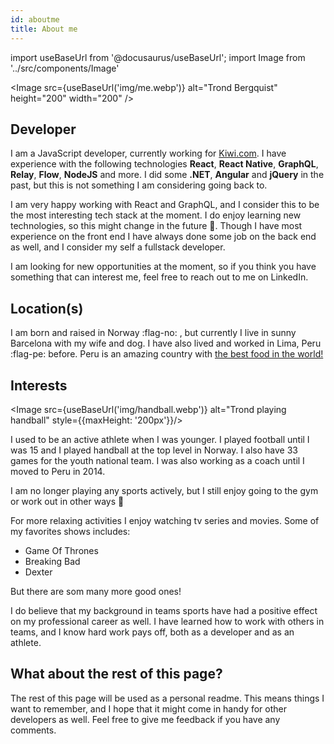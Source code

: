 ```yaml
---
id: aboutme
title: About me
---
```



import useBaseUrl from '@docusaurus/useBaseUrl';
import Image from '../src/components/Image'

<Image src={useBaseUrl('img/me.webp')} alt="Trond Bergquist" height="200" width="200"  />

## Developer
 I am a JavaScript developer, currently working for <a rel="noopener noreferrer" target="_blank" href="https://kiwi.com">Kiwi.com</a>. I have experience with the following technologies __React__, __React Native__, __GraphQL__, __Relay__, __Flow__, __NodeJS__ and more. I did some __.NET__, __Angular__ and __jQuery__ in the past, but this is not something I am considering going back to.

 I am very happy working with React and GraphQL, and I consider this to be the most interesting tech stack at the moment. I do enjoy learning new technologies, so this might change in the future 🙂. Though I have most experience on the front end I have always done some job on the back end as well, and I consider my self a fullstack developer.

 I am looking for new opportunities at the moment, so if you think you have something that can interest me, feel free to reach out to me on LinkedIn.

 ## Location(s)

 I am born and raised in Norway :flag-no: , but currently I live in sunny Barcelona with my wife and dog. I have also lived and worked in Lima, Peru :flag-pe: before. Peru is an amazing country with <a rel="noopener noreferrer" target="_blank" href="https://www.livinginperu.com/peru-wins-again-best-culinary-destination-in-the-world-title-for-8th-consecutive-year/">the best food in the world!</a>


## Interests

<Image src={useBaseUrl('img/handball.webp')} alt="Trond playing handball" style={{maxHeight: '200px'}}/> 

I used to be an active athlete when I was younger. I played football until I was 15 and I played handball at the top level in Norway. I also have 33 games for the youth national team. I was also working as a coach until I moved to Peru in 2014. 

I am no longer playing any sports actively, but I still enjoy going to the gym or work out in other ways 🙂

For more relaxing activities I enjoy watching tv series and movies. Some of my favorites shows includes: 

- Game Of Thrones
- Breaking Bad
- Dexter

But there are som many more good ones!

I do believe that my background in teams sports have had a positive effect on my professional career as well. I have learned how to work with others in teams, and I know hard work pays off, both as a developer and as an athlete. 



## What about the rest of this page?

The rest of this page will be used as a personal readme. This means things I want to remember, and I hope that it might come in handy for other developers as well. Feel free to give me feedback if you have any comments.

